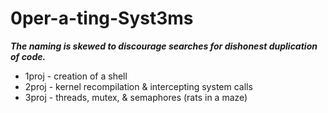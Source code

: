 # 0per-a-ting-Syst3ms

***The naming is skewed to discourage searches for dishonest duplication of code.***

* 1proj - creation of a shell                                                    
* 2proj - kernel recompilation & intercepting system calls
* 3proj - threads, mutex, & semaphores (rats in a maze)                          
